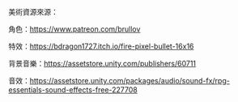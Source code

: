 美術資源來源：

角色：https://www.patreon.com/brullov

特效：https://bdragon1727.itch.io/fire-pixel-bullet-16x16

背景音樂：https://assetstore.unity.com/publishers/60711

音效：https://assetstore.unity.com/packages/audio/sound-fx/rpg-essentials-sound-effects-free-227708
